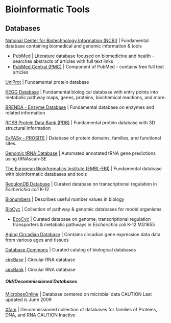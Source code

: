 # Bioinformatic Tools

## Databases
[National Center for Biotechnology Information (NCBI)](https://www.ncbi.nlm.nih.gov/) | Fundamental database containing biomedical and genomic information & tools
   - [PubMed](https://pubmed.ncbi.nlm.nih.gov/) | Literature database focused on biomedicine and health - searches abstracts of articles with full text links
   - [PubMed Central (PMC)](https://www.ncbi.nlm.nih.gov/pmc/) | Component of PubMed - contains free full text articles

[UniProt](https://www.uniprot.org/) | Fundamental protein database

[KEGG Database](https://www.genome.jp/kegg/) | Fundamental biological database with entry points into metabolic pathway maps, genes, proteins, biochemical reactions, and more.

[BRENDA - Enzyme Database](https://www.brenda-enzymes.org/) | Fundamental database on enzymes and related information

[RCSB Protein Data Bank (PDB)](https://www.rcsb.org/) | Fundamental protein database with 3D structural information

[ExPASy - PROSITE](https://prosite.expasy.org/) | Database of protein domains, families, and functional sites.

[Genomic tRNA Database](http://lowelab.ucsc.edu/GtRNAdb/) | Automated annotated tRNA gene predictions using tRNAscan-SE

[The European Bioinformatics Institute (EMBL-EBI)](https://www.ebi.ac.uk/) | Fundamental database with bioinformatic databases and tools

[RegulonDB Database](https://regulondb.ccg.unam.mx/ ) | Curated database on transcriptional regulation in *Escherichia coli* K-12

[Bionumbers](https://bionumbers.hms.harvard.edu/search.aspx) | Describes useful number values in biology

[BioCyc](https://biocyc.org) | Collection of pathway & genomic databases for model organisms
   - [EcoCyc](https://ecocyc.org/) | Curated database on genome, transcriptional regulation transporters & metabolic pathways in *Escherichia coli* K-12 MG1655

[Aging Circadian Database](https://circaage.shinyapps.io/circaage/) | Contains circadian gene expression data data from various ages and tissues

[Database Commons](https://ngdc.cncb.ac.cn/databasecommons/) | Curated catalog of biological databases

[circBase](http://www.circbase.org/) | Circular RNA database

[circBank](http://www.circbank.cn/index.html ) | Circular RNA database

##### Old/Decommissioned Databases

[MicrobesOnline](http://www.microbesonline.org/ ) | Database centered on microbial data CAUTION Last updated is June 2009

[Xfam](http://xfam.org/ ) | Decommissioned collection of databases for families of Proteins, DNA, and RNA CAUTION Inactive
